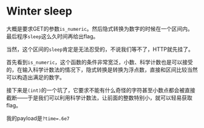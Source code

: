 # Winter sleep

大概是要求GET的参数`is_numeric`。然后隐式转换为数字的时候在一个区间内。最后程序`sleep`这么久时间再给出flag。

当然，这个区间的`sleep`肯定是无法忍受的，不说我们等不了，HTTP就先挂了。

首先看到`is_numeric`，这个函数的条件非常宽泛，小数、科学计数也是可以接受的，在输入科学计数法的情况下，隐式转换是转换为浮点数，直接和区间比较当然可以构造出满足的数字。

接下来是`(int)`的一个坑了，它要求不能有什么奇怪的字符甚至小数点都会被直接截断——于是我们可以利用科学计数法，让前面的整数特别小，就可以轻易获取flag。

我的payload是`?time=.6e7`
